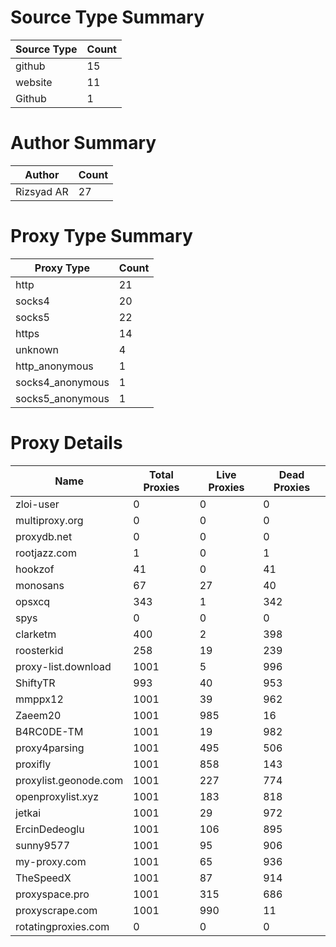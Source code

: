 # Source Type Summary

| Source Type | Count |
|-------------|-------|
| github | 15 |
| website | 11 |
| Github | 1 |


# Author Summary

| Author | Count |
|--------|-------|
| Rizsyad AR | 27 |


# Proxy Type Summary

| Proxy Type | Count |
|------------|-------|
| http | 21 |
| socks4 | 20 |
| socks5 | 22 |
| https | 14 |
| unknown | 4 |
| http_anonymous | 1 |
| socks4_anonymous | 1 |
| socks5_anonymous | 1 |


# Proxy Details

| Name | Total Proxies | Live Proxies | Dead Proxies |
|------|---------------|--------------|---------------|
| zloi-user | 0 | 0 | 0 |
| multiproxy.org | 0 | 0 | 0 |
| proxydb.net | 0 | 0 | 0 |
| rootjazz.com | 1 | 0 | 1 |
| hookzof | 41 | 0 | 41 |
| monosans | 67 | 27 | 40 |
| opsxcq | 343 | 1 | 342 |
| spys | 0 | 0 | 0 |
| clarketm | 400 | 2 | 398 |
| roosterkid | 258 | 19 | 239 |
| proxy-list.download | 1001 | 5 | 996 |
| ShiftyTR | 993 | 40 | 953 |
| mmppx12 | 1001 | 39 | 962 |
| Zaeem20 | 1001 | 985 | 16 |
| B4RC0DE-TM | 1001 | 19 | 982 |
| proxy4parsing | 1001 | 495 | 506 |
| proxifly | 1001 | 858 | 143 |
| proxylist.geonode.com | 1001 | 227 | 774 |
| openproxylist.xyz | 1001 | 183 | 818 |
| jetkai | 1001 | 29 | 972 |
| ErcinDedeoglu | 1001 | 106 | 895 |
| sunny9577 | 1001 | 95 | 906 |
| my-proxy.com | 1001 | 65 | 936 |
| TheSpeedX | 1001 | 87 | 914 |
| proxyspace.pro | 1001 | 315 | 686 |
| proxyscrape.com | 1001 | 990 | 11 |
| rotatingproxies.com | 0 | 0 | 0 |
